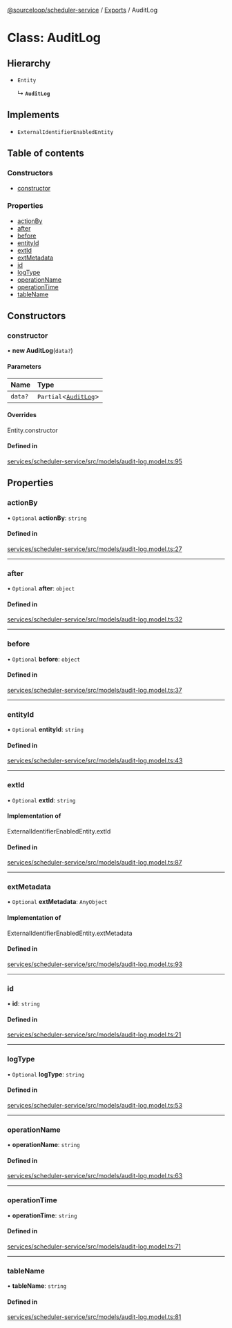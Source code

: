 [@sourceloop/scheduler-service](../README.md) / [Exports](../modules.md) / AuditLog

# Class: AuditLog

## Hierarchy

- `Entity`

  ↳ **`AuditLog`**

## Implements

- `ExternalIdentifierEnabledEntity`

## Table of contents

### Constructors

- [constructor](AuditLog.md#constructor)

### Properties

- [actionBy](AuditLog.md#actionby)
- [after](AuditLog.md#after)
- [before](AuditLog.md#before)
- [entityId](AuditLog.md#entityid)
- [extId](AuditLog.md#extid)
- [extMetadata](AuditLog.md#extmetadata)
- [id](AuditLog.md#id)
- [logType](AuditLog.md#logtype)
- [operationName](AuditLog.md#operationname)
- [operationTime](AuditLog.md#operationtime)
- [tableName](AuditLog.md#tablename)

## Constructors

### constructor

• **new AuditLog**(`data?`)

#### Parameters

| Name | Type |
| :------ | :------ |
| `data?` | `Partial`<[`AuditLog`](AuditLog.md)\> |

#### Overrides

Entity.constructor

#### Defined in

[services/scheduler-service/src/models/audit-log.model.ts:95](https://github.com/codeweb05/repo1/blob/ea19add/services/scheduler-service/src/models/audit-log.model.ts#L95)

## Properties

### actionBy

• `Optional` **actionBy**: `string`

#### Defined in

[services/scheduler-service/src/models/audit-log.model.ts:27](https://github.com/codeweb05/repo1/blob/ea19add/services/scheduler-service/src/models/audit-log.model.ts#L27)

___

### after

• `Optional` **after**: `object`

#### Defined in

[services/scheduler-service/src/models/audit-log.model.ts:32](https://github.com/codeweb05/repo1/blob/ea19add/services/scheduler-service/src/models/audit-log.model.ts#L32)

___

### before

• `Optional` **before**: `object`

#### Defined in

[services/scheduler-service/src/models/audit-log.model.ts:37](https://github.com/codeweb05/repo1/blob/ea19add/services/scheduler-service/src/models/audit-log.model.ts#L37)

___

### entityId

• `Optional` **entityId**: `string`

#### Defined in

[services/scheduler-service/src/models/audit-log.model.ts:43](https://github.com/codeweb05/repo1/blob/ea19add/services/scheduler-service/src/models/audit-log.model.ts#L43)

___

### extId

• `Optional` **extId**: `string`

#### Implementation of

ExternalIdentifierEnabledEntity.extId

#### Defined in

[services/scheduler-service/src/models/audit-log.model.ts:87](https://github.com/codeweb05/repo1/blob/ea19add/services/scheduler-service/src/models/audit-log.model.ts#L87)

___

### extMetadata

• `Optional` **extMetadata**: `AnyObject`

#### Implementation of

ExternalIdentifierEnabledEntity.extMetadata

#### Defined in

[services/scheduler-service/src/models/audit-log.model.ts:93](https://github.com/codeweb05/repo1/blob/ea19add/services/scheduler-service/src/models/audit-log.model.ts#L93)

___

### id

• **id**: `string`

#### Defined in

[services/scheduler-service/src/models/audit-log.model.ts:21](https://github.com/codeweb05/repo1/blob/ea19add/services/scheduler-service/src/models/audit-log.model.ts#L21)

___

### logType

• `Optional` **logType**: `string`

#### Defined in

[services/scheduler-service/src/models/audit-log.model.ts:53](https://github.com/codeweb05/repo1/blob/ea19add/services/scheduler-service/src/models/audit-log.model.ts#L53)

___

### operationName

• **operationName**: `string`

#### Defined in

[services/scheduler-service/src/models/audit-log.model.ts:63](https://github.com/codeweb05/repo1/blob/ea19add/services/scheduler-service/src/models/audit-log.model.ts#L63)

___

### operationTime

• **operationTime**: `string`

#### Defined in

[services/scheduler-service/src/models/audit-log.model.ts:71](https://github.com/codeweb05/repo1/blob/ea19add/services/scheduler-service/src/models/audit-log.model.ts#L71)

___

### tableName

• **tableName**: `string`

#### Defined in

[services/scheduler-service/src/models/audit-log.model.ts:81](https://github.com/codeweb05/repo1/blob/ea19add/services/scheduler-service/src/models/audit-log.model.ts#L81)
